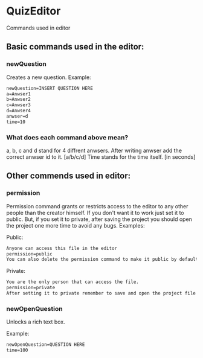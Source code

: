 # QuizEditor
Commands used in editor

## Basic commands used in the editor:

### newQuestion
Creates a new question. Example:

```markdown
newQuestion=INSERT QUESTION HERE
a=Anwser1
b=Anwser2
c=Anwser3
d=Anwser4
anwser=d
time=10
```

### What does each command above mean?
a, b, c and d stand for 4 diffrent anwsers.
After writing anwser add the correct anwser id to it. [a/b/c/d]
Time stands for the time itself. [in seconds]

## Other commends used in editor:

### permission
Permission command grants or restricts access to the editor to any other people than the creator himself. If you don't want it to work just set it to public. But, if you set it to private, after saving the project you should open the project one more time to avoid any bugs. Examples:

Public:
```markdown
Anyone can access this file in the editor
permission=public
You can also delete the permission command to make it public by default.
```

Private:
```markdown
You are the only person that can access the file.
permission=private
After setting it to private remember to save and open the project file again.
```

### newOpenQuestion
Unlocks a rich text box.

Example:
```markdown
newOpenQuestion=QUESTION HERE
time=100
```
